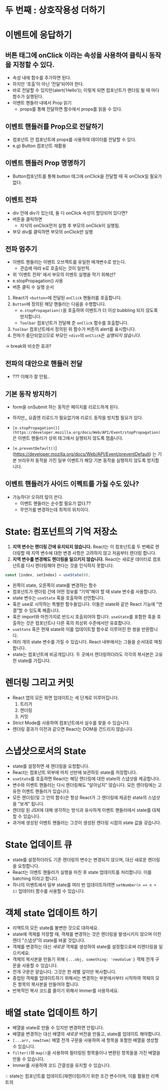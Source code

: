 # 두 번째 : 상호작용성 더하기

# 이벤트에 응답하기

## 버튼 태그에 onClick 이라는 속성을 사용하여  클릭시 동작을 지정할 수 있다.

- 속성 내에 함수를 추가하면 된다.
- 하지만 ‘호출’이 아닌 ‘전달’되어야 한다.
- 바로 전달할 수 있지만(alert(’Hello’)); 이렇게 되면 컴포넌트가 랜더링 될 때 마다 함수가 실행된다.
- 이벤트 핸들러 내에서 Prop 읽기
    - props를 통해 전달하면 함수에서 props를 읽을 수 있다.

## 이벤트 핸들러를 Prop으로 전달하기

- 컴포넌트 안 컴포넌트에 props를 사용하여 데이터를 전달할 수 있다.
- e.g) Button 컴포넌트 재활용

## 이벤트 핸들러 Prop 명명하기

- Button컴포넌트를 통해 button 태그에 onClick을 전달할 때 꼭 onClick일 필요가 없다.

## 이벤트 전파

- div 안에 div가 있는데, 둘 다 onClick 속성이 할당되어 있다면?
- 버튼을 클릭하면
    - 자식의 onClick먼저 실행 후 부모의 onClick이 실행됨.
- 부모 div를 클릭하면 부모의 onClick만 실행

## 전파 멈추기

- 이벤트 핸들러는 이벤트 오브젝트를 유일한 매개변수로 받는다.
    - 관습에 따라 e로 호출되는 것이 일반적.
- 위 ‘이벤트 전파’ 에서 부모의 이벤트 실행을 막기 위해선?
- e.stopPropagation() 사용
- 버튼 클릭 수 실행 순서
1. React가 `<button>`에 전달된 `onClick` 핸들러를 호출합니다.
2. `Button`에 정의된 해당 핸들러는 다음을 수행합니다.
    - `e.stopPropagation()`을 호출하여 이벤트가 더 이상 bubbling 되지 않도록 방지합니다.
    - `Toolbar` 컴포넌트가 전달해 준 `onClick` 함수를 호출합니다.
3. `Toolbar` 컴포넌트에서 정의된 위 함수가 버튼의 alert를 표시합니다.
4. 전파가 중단되었으므로 부모인 `<div>`의 `onClick`은 *실행되지 않습니다*.

→ break와 비슷한 효과?

## 전파의 대안으로 핸들러 전달

- ??? 이해가 잘 안됨..

## 기본 동작 방지하기

- form을 onSubmit 하는 동작은 페이지를 리로드하게 된다.
- 하지만,, 요즘엔 리로드가 필요없기에 리로드 동작을 방지할 필요가 있다.

- `[e.stopPropagation()](https://developer.mozilla.org/docs/Web/API/Event/stopPropagation)`은 이벤트 핸들러가 상위 태그에서 실행되지 않도록 멈춥니다.
- `[e.preventDefault()`](https://developer.mozilla.org/docs/Web/API/Event/preventDefault) 는 기본 브라우저 동작을 가진 일부 이벤트가 해당 기본 동작을 실행하지 않도록 방지합니다.

## 이벤트 핸들러가 사이드 이펙트를 가질 수도 있나?

- 가능하다! 오히려 많이 쓴다.
    - 이벤트 핸들러는 순수할 필요가 없다.??
    - 무언가를 변경하는데 최적의 위치이다.

# State: 컴포넌트의 기억 저장소

1. **지역 변수는 렌더링 간에 유지되지 않습니다.** React는 이 컴포넌트를 두 번째로 렌더링할 때 지역 변수에 대한 변경 사항은 고려하지 않고 처음부터 렌더링 합니다.
2. **지역 변수를 변경해도 렌더링을 일으키지 않습니다.** React는 새로운 데이터로 컴포넌트를 다시 렌더링해야 한다는 것을 인식하지 못합니다.

```jsx
const [index, setIndex] = useState(0);
```

- 왼쪽이 state, 오른쪽이 state를 변경하는 함수
- 컴포넌트가 렌더링 간에 어떤 정보를 “기억”해야 할 때 state 변수를 사용합니다.
- state 변수는 `useState` 훅을 호출하여 선언합니다.
- 훅은 use로 시작하는 특별한 함수들입니다. 이들은 state와 같은 React 기능에 “연결”할 수 있도록 해줍니다.
- 훅은 import와 마찬가지로 반드시 호출되어야 합니다. `useState`를 포함한 훅을 호출하는 것은 컴포넌트나 다른 훅의 최상위 수준에서만 유효합니다.
- `useState` 훅은 현재 state와 이를 업데이트할 함수로 이루어진 한 쌍을 반환합니다.
- 여러 개의 state 변수를 가질 수 있습니다. React 내부에서는 그들을 순서대로 매칭합니다.
- state는 컴포넌트에 비공개입니다. 두 곳에서 렌더링하더라도 각각의 복사본은 고유한 state를 가집니다.

# 렌더링 그리고 커밋

- React 앱의 모든 화면 업데이트는 세 단계로 이루어집니다.
    1. 트리거
    2. 렌더링
    3. 커밋
- Strict Mode를 사용하여 컴포넌트에서 실수를 찾을 수 있습니다.
- 렌더링 결과가 이전과 같으면 React는 DOM을 건드리지 않습니다.

# 스냅샷으로서의 State

- state를 설정하면 새 렌더링을 요청합니다.
- React는 컴포넌트 외부에 마치 선반에 보관하듯 state를 저장합니다.
- `useState`를 호출하면 React는 해당 렌더링에 대한 state의 스냅샷을 제공합니다.
- 변수와 이벤트 핸들러는 다시 렌더링해도 “살아남지” 않습니다. 모든 렌더링에는 고유한 이벤트 핸들러가 있습니다.
- 모든 렌더링(및 그 안의 함수)은 항상 React가 그 렌더링에 제공한 state의 스냅샷을 “보게” 됩니다.
- 렌더링 된 JSX에 대해 생각하는 방식과 유사하게 이벤트 핸들러에서 state를 대체할 수 있습니다.
- 과거에 생성된 이벤트 핸들러는 그것이 생성된 렌더링 시점의 state 값을 갖습니다.

# State 업데이트 큐

- state를 설정하더라도 기존 렌더링의 변수는 변경되지 않으며, 대신 새로운 렌더링을 요청합니다.
- React는 이벤트 핸들러가 실행을 마친 후 state 업데이트를 처리합니다. 이를 batching 이라고 합니다.
- 하나의 이벤트에서 일부 state를 여러 번 업데이트하려면 `setNumber(n => n + 1)` 업데이터 함수를 사용할 수 있습니다.

# 객체 state 업데이트 하기

- 리액트의 모든 state를 불변한 것으로 대하세요.
- state에 객체를 저장할 때, 객체를 변경하는 것은 렌더링을 발생시키지 않으며 이전 렌더 “스냅샷”의 state를 바꿀 것입니다.
- 객체를 변경하는 대신 *새로운* 객체를 생성하여 state를 설정함으로써 리렌더링을 일으키세요.
- 객체의 복사본을 만들기 위해 `{...obj, something: 'newValue'}` 객체 전개 구문을 사용할 수 있습니다.
- 전개 구문은 얕습니다. 그것은 한 레벨 깊이만 복사합니다.
- 중첩된 객체를 업데이트하기 위해서는 변경하는 부분에서부터 시작하여 객체의 모든 항목의 복사본을 만들어야 합니다.
- 반복적인 복사 코드를 줄이기 위해서 Immer를 사용하세요.

# 배열 state 업데이트 하기

- 배열을 state로 만들 수 있지만 변경하면 안됩니다.
- 배열을 변경하는 대신 배열의 *새로운* 버전을 만들고, state를 업데이트 해야합니다.
- `[...arr, newItem]` 배열 전개 구문을 사용하여 새 항목을 포함한 배열을 생성할 수 있습니다.
- `filter()`와 `map()`을 사용하여 필터링된 항목들이나 변환된 항목들을 가진 배열을 만들 수 있습니다.
- Immer를 사용하여 코드 간결성을 유지할 수 있습니다.

<aside>
💡 state는 컴포넌트를 업데이트(재렌더링)하기 위한 조건 변수이며, 이를 활용한 리액트의

</aside>